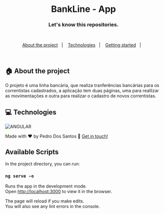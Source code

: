 <h1 align="center">
 BankLine - App
</h1>


<h3 align="center">
  Let's know this repositories.
</h3>

<br>

<p align="center">
  <a href="#house-about-the-project">About the project</a>&nbsp;&nbsp;&nbsp;|&nbsp;&nbsp;&nbsp;
  <a href="#computer-technologies">Technologies</a>&nbsp;&nbsp;&nbsp;|&nbsp;&nbsp;&nbsp;
  <a href="#construction_worker-installation">Getting started</a>&nbsp;&nbsp;&nbsp;|&nbsp;&nbsp;&nbsp;
</p>

<br>


## :house: About the project
O projeto é uma linha bancária, que realiza tranferências bancárias para os correntistas cadastrados, a aplicação tem duas páginas, uma para reallizar as movimentações e outra para realizar o cadastro de novos correntistas.
<br>

## :computer: Technologies

![ANGULAR](https://img.shields.io/badge/Angular-DD0031?style=for-the-badge&logo=angular&logoColor=white)

Made with ♥ by Pedro Dos Santos :wave: [Get in touch!](https://www.linkedin.com/in/pedro-lucas-dos-santos/)


## Available Scripts

In the project directory, you can run:

### `ng serve -o`

Runs the app in the development mode.\
Open [http://localhost:3000](http://localhost:3000) to view it in the browser.

The page will reload if you make edits.\
You will also see any lint errors in the console.
